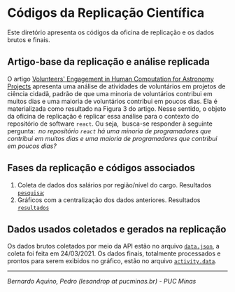 # Códigos da Replicação Científica

Este diretório apresenta os códigos da oficina de replicação e os dados brutos e finais.

## Artigo-base da replicação e análise replicada

O artigo [Volunteers' Engagement in Human Computation for Astronomy Projects](https://doi.org/10.1109/MCSE.2014.4) apresenta uma análise de atividades de voluntários em projetos de ciência cidadã, padrão de que uma minoria de voluntários contribui em muitos dias e uma maioria de voluntários contribui em poucos dias. Ela é materializada como resultado na Figura 3 do artigo. Nesse sentido, o objeto da oficina de replicação é replicar essa análise para o contexto do repositório de software ``react``. Ou seja,  busca-se responder à seguinte pergunta:  _no repositório ``react`` há uma minoria de programadores que contribui em muitos dias e uma maioria de programadores que contribui em poucos dias?_

## Fases da replicação e códigos associados

1. Coleta de dados dos salários por região/nível do cargo. Resultados [``pesquisa``](getCommits.py);
2. Gráficos com a centralização dos dados anteriores. Resultados [``resultados``](getDays.py)


## Dados usados coletados e gerados na replicação

Os dados brutos coletados por meio da API estão no arquivo [``data.json``](data.json), a coleta foi feita em 24/03/2021. Os dados finais, totalmente processados e prontos para serem exibidos no gráfico, estão no arquivo [``activity.data``](activity.data).

---
_Bernardo Aquino, Pedro (lesandrop at pucminas.br) - PUC Minas_
